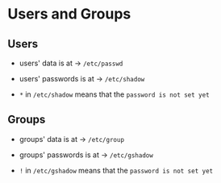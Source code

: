 # Users and Groups

## Users

- users' data is at $\to$ `/etc/passwd`

- users' passwords is at $\to$ `/etc/shadow`

- `*` in `/etc/shadow` means that the `password is not set yet`

## Groups

- groups' data is at $\to$ `/etc/group`

- groups' passwords is at $\to$ `/etc/gshadow`

- `!` in `/etc/gshadow` means that the `password is not set yet`


